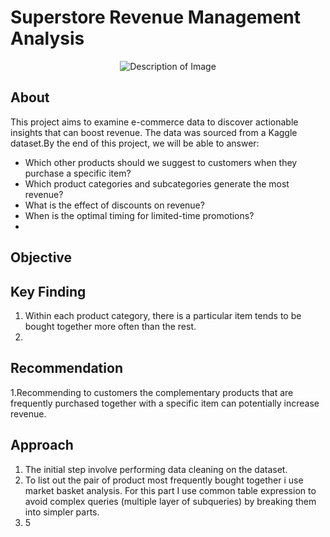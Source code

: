 # Superstore Revenue Management Analysis

<div align="center">
  <img src="[URL_TO_YOUR_IMAGE](https://github.com/shanurwan/Superstore-Analysis/blob/main/images/intro.jpg)" alt="Description of Image" />
</div>

## About
This project aims to examine e-commerce data to discover actionable insights that can boost revenue. The data was sourced from a Kaggle dataset.By the end of this project, we will be able to answer:
- Which other products should we suggest to customers when they purchase a specific item?
- Which product categories and subcategories generate the most revenue?
- What is the effect of discounts on revenue?
- When is the optimal timing for limited-time promotions?
- 
## Objective

## Key Finding
1. Within each product category, there is a particular item tends to be bought together more often than the rest.
2.

## Recommendation
1.Recommending to customers the complementary products that are frequently purchased together with a specific item can potentially increase revenue.


## Approach
1. The initial step involve performing data cleaning on the dataset.
2. To list out the pair of product most frequently bought together i use market basket analysis. For this part I use common table expression to avoid complex queries (multiple layer of subqueries) by breaking them into simpler parts.
3. 5

 
